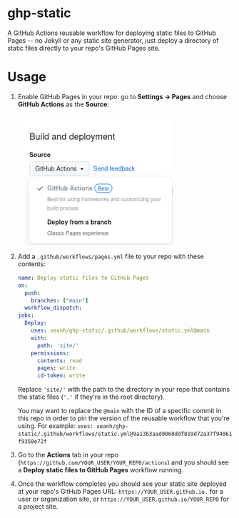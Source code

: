 # ghp-static

A GitHub Actions reusable workflow for deploying static files to GitHub Pages
-- no Jekyll or any static site generator, just deploy a directory of static
files directly to your repo's GitHub Pages site.

Usage
=====

1. Enable GitHub Pages in your repo: go to **Settings &rarr; Pages** and choose **GitHub Actions** as the **Source**:

   ![GitHub Pages deployment settings](/settings.png)

2. Add a `.github/workflows/pages.yml` file to your repo with these contents:

   ```yaml
   name: Deploy static files to GitHub Pages
   on:
     push:
       branches: ["main"]
     workflow_dispatch:
   jobs:
     Deploy:
       uses: seanh/ghp-static/.github/workflows/static.yml@main
       with:
         path: 'site/'
       permissions:
         contents: read
         pages: write
         id-token: write
   ```

   Replace `'site/'` with the path to the directory in your repo that contains
   the static files (`'.'` if they're in the root directory).

   You may want to replace the `@main` with the ID of a specific commit in this
   repo in order to pin the version of the reusable workflow that you're using.
   For example: `uses: seanh/ghp-static/.github/workflows/static.yml@9a13b3aad0068ddf819d72a37f94061f9358e72f`

3. Go to the **Actions** tab in your repo
   (`https://github.com/YOUR_USER/YOUR_REPO/actions`) and you should see a
   **Deploy static files to GitHub Pages** workflow running.

4. Once the workflow completes you should see your static site deployed at
   your repo's GitHub Pages URL: `https://YOUR_USER.github.io.` for a user or
   organization site, or `https://YOUR_USER.github.io/YOUR_REPO` for a project
   site.
